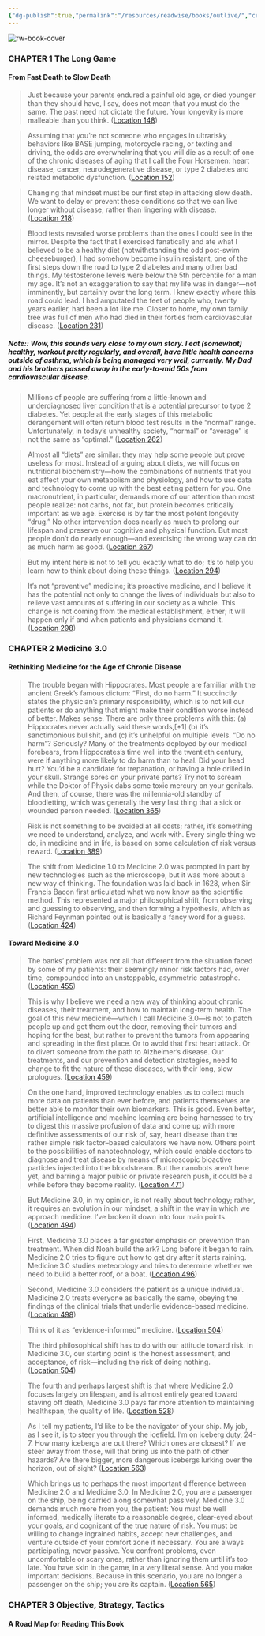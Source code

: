 ```yaml
---
{"dg-publish":true,"permalink":"/resources/readwise/books/outlive/","created":"","updated":""}
---
```


![rw-book-cover](https://m.media-amazon.com/images/I/71ZcOX2ss9L._SY160.jpg)

### CHAPTER 1 The Long Game
#### From Fast Death to Slow Death
> Just because your parents endured a painful old age, or died younger than they should have, I say, does not mean that you must do the same. The past need not dictate the future. Your longevity is more malleable than you think. ([Location 148](https://readwise.io/to_kindle?action=open&asin=B0B1BTJLJN&location=148))

> Assuming that you’re not someone who engages in ultrarisky behaviors like BASE jumping, motorcycle racing, or texting and driving, the odds are overwhelming that you will die as a result of one of the chronic diseases of aging that I call the Four Horsemen: heart disease, cancer, neurodegenerative disease, or type 2 diabetes and related metabolic dysfunction. ([Location 152](https://readwise.io/to_kindle?action=open&asin=B0B1BTJLJN&location=152))

> Changing that mindset must be our first step in attacking slow death. We want to delay or prevent these conditions so that we can live longer without disease, rather than lingering with disease. ([Location 218](https://readwise.io/to_kindle?action=open&asin=B0B1BTJLJN&location=218))

> Blood tests revealed worse problems than the ones I could see in the mirror. Despite the fact that I exercised fanatically and ate what I believed to be a healthy diet (notwithstanding the odd post-swim cheeseburger), I had somehow become insulin resistant, one of the first steps down the road to type 2 diabetes and many other bad things. My testosterone levels were below the 5th percentile for a man my age. It’s not an exaggeration to say that my life was in danger—not imminently, but certainly over the long term. I knew exactly where this road could lead. I had amputated the feet of people who, twenty years earlier, had been a lot like me. Closer to home, my own family tree was full of men who had died in their forties from cardiovascular disease. ([Location 231](https://readwise.io/to_kindle?action=open&asin=B0B1BTJLJN&location=231))

##### Note:: Wow, this sounds very close to my own story. I eat (somewhat) healthy, workout pretty regularly, and overall, have little health concerns outside of asthma, which is being managed very well, currently. My Dad and his brothers passed away in the early-to-mid 50s from cardiovascular disease.

> Millions of people are suffering from a little-known and underdiagnosed liver condition that is a potential precursor to type 2 diabetes. Yet people at the early stages of this metabolic derangement will often return blood test results in the “normal” range. Unfortunately, in today’s unhealthy society, “normal” or “average” is not the same as “optimal.” ([Location 262](https://readwise.io/to_kindle?action=open&asin=B0B1BTJLJN&location=262))

> Almost all “diets” are similar: they may help some people but prove useless for most. Instead of arguing about diets, we will focus on nutritional biochemistry—how the combinations of nutrients that you eat affect your own metabolism and physiology, and how to use data and technology to come up with the best eating pattern for you. One macronutrient, in particular, demands more of our attention than most people realize: not carbs, not fat, but protein becomes critically important as we age. Exercise is by far the most potent longevity “drug.” No other intervention does nearly as much to prolong our lifespan and preserve our cognitive and physical function. But most people don’t do nearly enough—and exercising the wrong way can do as much harm as good. ([Location 267](https://readwise.io/to_kindle?action=open&asin=B0B1BTJLJN&location=267))

> But my intent here is not to tell you exactly what to do; it’s to help you learn how to think about doing these things. ([Location 294](https://readwise.io/to_kindle?action=open&asin=B0B1BTJLJN&location=294))

> It’s not “preventive” medicine; it’s proactive medicine, and I believe it has the potential not only to change the lives of individuals but also to relieve vast amounts of suffering in our society as a whole. This change is not coming from the medical establishment, either; it will happen only if and when patients and physicians demand it. ([Location 298](https://readwise.io/to_kindle?action=open&asin=B0B1BTJLJN&location=298))

### CHAPTER 2 Medicine 3.0
#### Rethinking Medicine for the Age of Chronic Disease
> The trouble began with Hippocrates. Most people are familiar with the ancient Greek’s famous dictum: “First, do no harm.” It succinctly states the physician’s primary responsibility, which is to not kill our patients or do anything that might make their condition worse instead of better. Makes sense. There are only three problems with this: (a) Hippocrates never actually said these words,[*1] (b) it’s sanctimonious bullshit, and (c) it’s unhelpful on multiple levels. “Do no harm”? Seriously? Many of the treatments deployed by our medical forebears, from Hippocrates’s time well into the twentieth century, were if anything more likely to do harm than to heal. Did your head hurt? You’d be a candidate for trepanation, or having a hole drilled in your skull. Strange sores on your private parts? Try not to scream while the Doktor of Physik dabs some toxic mercury on your genitals. And then, of course, there was the millennia-old standby of bloodletting, which was generally the very last thing that a sick or wounded person needed. ([Location 365](https://readwise.io/to_kindle?action=open&asin=B0B1BTJLJN&location=365))

> Risk is not something to be avoided at all costs; rather, it’s something we need to understand, analyze, and work with. Every single thing we do, in medicine and in life, is based on some calculation of risk versus reward. ([Location 389](https://readwise.io/to_kindle?action=open&asin=B0B1BTJLJN&location=389))

> The shift from Medicine 1.0 to Medicine 2.0 was prompted in part by new technologies such as the microscope, but it was more about a new way of thinking. The foundation was laid back in 1628, when Sir Francis Bacon first articulated what we now know as the scientific method. This represented a major philosophical shift, from observing and guessing to observing, and then forming a hypothesis, which as Richard Feynman pointed out is basically a fancy word for a guess. ([Location 424](https://readwise.io/to_kindle?action=open&asin=B0B1BTJLJN&location=424))

#### Toward Medicine 3.0
> The banks’ problem was not all that different from the situation faced by some of my patients: their seemingly minor risk factors had, over time, compounded into an unstoppable, asymmetric catastrophe. ([Location 455](https://readwise.io/to_kindle?action=open&asin=B0B1BTJLJN&location=455))

> This is why I believe we need a new way of thinking about chronic diseases, their treatment, and how to maintain long-term health. The goal of this new medicine—which I call Medicine 3.0—is not to patch people up and get them out the door, removing their tumors and hoping for the best, but rather to prevent the tumors from appearing and spreading in the first place. Or to avoid that first heart attack. Or to divert someone from the path to Alzheimer’s disease. Our treatments, and our prevention and detection strategies, need to change to fit the nature of these diseases, with their long, slow prologues. ([Location 459](https://readwise.io/to_kindle?action=open&asin=B0B1BTJLJN&location=459))

> On the one hand, improved technology enables us to collect much more data on patients than ever before, and patients themselves are better able to monitor their own biomarkers. This is good. Even better, artificial intelligence and machine learning are being harnessed to try to digest this massive profusion of data and come up with more definitive assessments of our risk of, say, heart disease than the rather simple risk factor–based calculators we have now. Others point to the possibilities of nanotechnology, which could enable doctors to diagnose and treat disease by means of microscopic bioactive particles injected into the bloodstream. But the nanobots aren’t here yet, and barring a major public or private research push, it could be a while before they become reality. ([Location 471](https://readwise.io/to_kindle?action=open&asin=B0B1BTJLJN&location=471))

> But Medicine 3.0, in my opinion, is not really about technology; rather, it requires an evolution in our mindset, a shift in the way in which we approach medicine. I’ve broken it down into four main points. ([Location 494](https://readwise.io/to_kindle?action=open&asin=B0B1BTJLJN&location=494))

> First, Medicine 3.0 places a far greater emphasis on prevention than treatment. When did Noah build the ark? Long before it began to rain. Medicine 2.0 tries to figure out how to get dry after it starts raining. Medicine 3.0 studies meteorology and tries to determine whether we need to build a better roof, or a boat. ([Location 496](https://readwise.io/to_kindle?action=open&asin=B0B1BTJLJN&location=496))

> Second, Medicine 3.0 considers the patient as a unique individual. Medicine 2.0 treats everyone as basically the same, obeying the findings of the clinical trials that underlie evidence-based medicine. ([Location 498](https://readwise.io/to_kindle?action=open&asin=B0B1BTJLJN&location=498))

> Think of it as “evidence-informed” medicine. ([Location 504](https://readwise.io/to_kindle?action=open&asin=B0B1BTJLJN&location=504))

> The third philosophical shift has to do with our attitude toward risk. In Medicine 3.0, our starting point is the honest assessment, and acceptance, of risk—including the risk of doing nothing. ([Location 504](https://readwise.io/to_kindle?action=open&asin=B0B1BTJLJN&location=504))

> The fourth and perhaps largest shift is that where Medicine 2.0 focuses largely on lifespan, and is almost entirely geared toward staving off death, Medicine 3.0 pays far more attention to maintaining healthspan, the quality of life. ([Location 528](https://readwise.io/to_kindle?action=open&asin=B0B1BTJLJN&location=528))

> As I tell my patients, I’d like to be the navigator of your ship. My job, as I see it, is to steer you through the icefield. I’m on iceberg duty, 24-7. How many icebergs are out there? Which ones are closest? If we steer away from those, will that bring us into the path of other hazards? Are there bigger, more dangerous icebergs lurking over the horizon, out of sight? ([Location 563](https://readwise.io/to_kindle?action=open&asin=B0B1BTJLJN&location=563))

> Which brings us to perhaps the most important difference between Medicine 2.0 and Medicine 3.0. In Medicine 2.0, you are a passenger on the ship, being carried along somewhat passively. Medicine 3.0 demands much more from you, the patient: You must be well informed, medically literate to a reasonable degree, clear-eyed about your goals, and cognizant of the true nature of risk. You must be willing to change ingrained habits, accept new challenges, and venture outside of your comfort zone if necessary. You are always participating, never passive. You confront problems, even uncomfortable or scary ones, rather than ignoring them until it’s too late. You have skin in the game, in a very literal sense. And you make important decisions. Because in this scenario, you are no longer a passenger on the ship; you are its captain. ([Location 565](https://readwise.io/to_kindle?action=open&asin=B0B1BTJLJN&location=565))

### CHAPTER 3 Objective, Strategy, Tactics
#### A Road Map for Reading This Book
